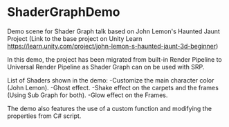 # ShaderGraphDemo
Demo scene for Shader Graph talk based on John Lemon's Haunted Jaunt Project
(Link to the base project on Unity Learn https://learn.unity.com/project/john-lemon-s-haunted-jaunt-3d-beginner)


In this demo, the project has been migrated from built-in Render Pipeline to Universal Render Pipeline as Shader Graph can on be used with SRP.

List of Shaders shown in the demo:
-Customize the main character color (John Lemon).
-Ghost effect.
-Shake effect on the carpets and the frames (Using Sub Graph for both).
-Glow effect on the Frames.

The demo also features the use of a custom function and modifying the properties from C# script.
